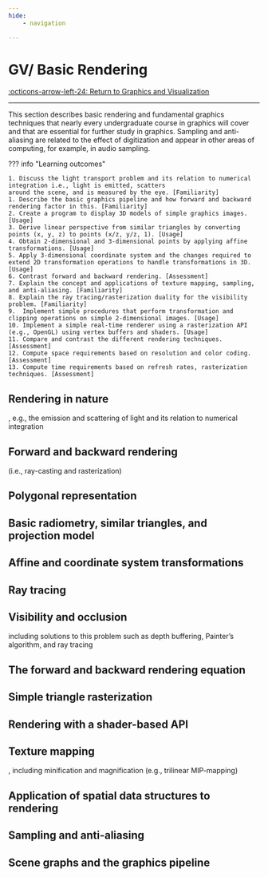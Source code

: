 ```yaml
---
hide:
    - navigation

---
```


# GV/ Basic Rendering

[:octicons-arrow-left-24: Return to Graphics and Visualization](/Knowledge-Notebook/Graphics-Visualization/)

---

This section describes basic rendering and fundamental graphics techniques that nearly every undergraduate course in graphics will cover and that are essential for further study in graphics. Sampling and anti-aliasing are related to the effect of digitization and appear in other areas of computing, for example, in audio sampling.

??? info "Learning outcomes"

    1. Discuss the light transport problem and its relation to numerical integration i.e., light is emitted, scatters
    around the scene, and is measured by the eye. [Familiarity]
    1. Describe the basic graphics pipeline and how forward and backward rendering factor in this. [Familiarity]
    2. Create a program to display 3D models of simple graphics images. [Usage]
    3. Derive linear perspective from similar triangles by converting points (x, y, z) to points (x/z, y/z, 1). [Usage]
    4. Obtain 2-dimensional and 3-dimensional points by applying affine transformations. [Usage]
    5. Apply 3-dimensional coordinate system and the changes required to extend 2D transformation operations to handle transformations in 3D. [Usage]
    6. Contrast forward and backward rendering. [Assessment]
    7. Explain the concept and applications of texture mapping, sampling, and anti-aliasing. [Familiarity]
    8. Explain the ray tracing/rasterization duality for the visibility problem. [Familiarity]
    9.  Implement simple procedures that perform transformation and clipping operations on simple 2-dimensional images. [Usage]
    10. Implement a simple real-time renderer using a rasterization API (e.g., OpenGL) using vertex buffers and shaders. [Usage]
    11. Compare and contrast the different rendering techniques. [Assessment]
    12. Compute space requirements based on resolution and color coding. [Assessment]
    13. Compute time requirements based on refresh rates, rasterization techniques. [Assessment]

## Rendering in nature

, e.g., the emission and scattering of light and its relation to  numerical integration

## Forward and backward rendering

 (i.e., ray-casting and rasterization)

## Polygonal representation

## Basic radiometry, similar triangles, and projection model

## Affine and coordinate system transformations

## Ray tracing

## Visibility and occlusion

including solutions to this problem such as depth buffering, Painter’s algorithm, and ray tracing

## The forward and backward rendering equation

## Simple triangle rasterization

## Rendering with a shader-based API

## Texture mapping

, including minification and magnification (e.g., trilinear MIP-mapping)

## Application of spatial data structures to rendering

## Sampling and anti-aliasing

## Scene graphs and the graphics pipeline
